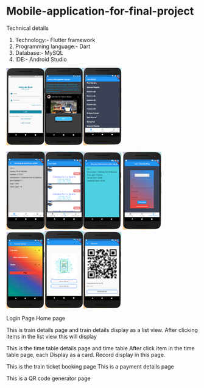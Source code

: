 # Mobile-application-for-final-project

Technical details

1. Technology:- Flutter framework
2. Programming language:- Dart
3. Database:- MySQL
4. IDE:- Android Studio


<img src="FronentImages/loginpage.PNG" width="20%"><img src="FronentImages/homepage.PNG" width="20%" ><img src="FronentImages/traindetails.PNG" width="20%" >

<img src="FronentImages/selectedTraindetails.PNG" width="20%"><img src="FronentImages/timetable.PNG" width="20%" ><img src="FronentImages/selectedTimetableDetails.PNG" width="20%" >
<img src="FronentImages/ticketbooking.PNG" width="20%"><img src="FronentImages/paymentdetails.PNG" width="20%" ><img src="FronentImages/QRcodegenerator.PNG" width="20%" ><img src="FronentImages/generateQRcode.PNG" width="20%" >


















	
Login Page	Home page	

	





















This is train details page and train details display as a list view.        After clicking items in the list view this will display





	




















This is the time table details page and time table                   After click item in the time table page, each Display as a card.                                                                           Record display in this page.

       
       
       
       
       
       	




















This is the train ticket booking page                                         This is a payment details page







	





















This is a QR code generator page
